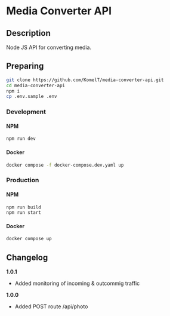 # Media Converter API

## Description

Node JS API for converting media.

## Preparing

```bash
git clone https://github.com/KomelT/media-converter-api.git
cd media-converter-api
npm i
cp .env.sample .env
```

### Development

#### NPM

```bash
npm run dev
```

#### Docker

```bash
docker compose -f docker-compose.dev.yaml up
```

### Production

#### NPM

```bash
npm run build
npm run start
```

#### Docker

```bash
docker compose up
```

## Changelog

**1.0.1**

- Added monitoring of incoming & outcommig traffic

**1.0.0**

- Added POST route /api/photo

